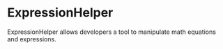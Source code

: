 # ExpressionHelper
ExpressionHelper allows developers a tool to manipulate math equations and expressions.
